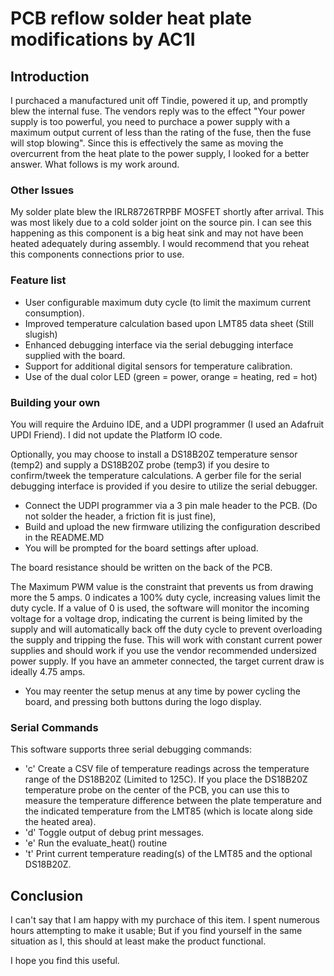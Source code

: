 # PCB reflow solder heat plate modifications by AC1I

## Introduction

I purchaced a manufactured unit off Tindie, powered it up, and promptly blew the internal fuse. 
The vendors reply was to the effect "Your power supply is too powerful, you need to purchace a 
power supply with a maximum output current of less than the rating of the fuse, then the fuse will stop blowing".
Since this is effectively the same as moving the overcurrent from the heat plate to the power supply, I looked for a better answer. 
What follows is my work around.

### Other Issues
My solder plate blew the IRLR8726TRPBF MOSFET shortly after arrival. This was most likely due to a cold solder 
joint on the source pin. I can see this happening as this component is a big heat sink and may not have been 
heated adequately during assembly. I would recommend that you reheat this components connections prior to use.

### Feature list

- User configurable maximum duty cycle (to limit the maximum current consumption).
- Improved temperature calculation based upon LMT85 data sheet (Still slugish)
- Enhanced debugging interface via the serial debugging interface supplied with the board.
- Support for additional digital sensors for temperature calibration.
- Use of the dual color LED (green = power, orange = heating, red = hot)

### Building your own

You will require the Arduino IDE, and a UDPI programmer (I used an Adafruit UPDI Friend). 
I did not update the Platform IO code.


Optionally, you may choose to install a DS18B20Z temperature sensor (temp2) and supply a DS18B20Z probe (temp3) if you desire 
to confirm/tweek the temperature calculations. A gerber file for the serial debugging interface is provided if you 
desire to utilize the serial debugger.

- Connect the UDPI programmer via a 3 pin male header to the PCB. (Do not solder the header, a friction fit is just fine),
- Build and upload the new firmware utilizing the configuration described in the README.MD
- You will be prompted for the board settings after upload. 

The board resistance should be written on the back of the PCB. 

The Maximum PWM value is the constraint that prevents us from drawing more the 5 amps. 0 indicates a 100% duty cycle, 
increasing values limit the duty cycle. If a value of 0 is used, the software will monitor the incoming voltage for a 
voltage drop, indicating the current is being limited by the supply and will automatically back off the duty cycle to 
prevent overloading the supply and tripping the fuse. This will work with constant current power supplies and should work 
if you use the vendor recommended undersized power supply. If you have an ammeter connected, the target current draw is 
ideally 4.75 amps.
- You may reenter the setup menus at any time by power cycling the board, and pressing both buttons during the 
logo display.

### Serial Commands
This software supports three serial debugging commands:
- 'c' Create a CSV file of temperature readings across the temperature range of the DS18B20Z (Limited to 125C). 
If you place the DS18B20Z temperature probe on the center of the PCB, you can use this to measure the temperature 
difference between the plate temperature and the indicated temperature from the LMT85 (which is locate along side 
the heated area).
- 'd' Toggle output of debug print messages.
- 'e' Run the evaluate_heat() routine
- 't' Print current temperature reading(s) of the LMT85 and the optional DS18B20Z.

## Conclusion
I can't say that I am happy with my purchace of this item. I spent numerous hours attempting to make it usable; But if 
you find yourself in the same situation as I, this should at least make the product functional.

I hope you find this useful.
